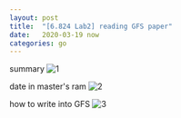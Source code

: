 ```yaml
---
layout: post
title:  "[6.824 Lab2] reading GFS paper"
date:   2020-03-19 now
categories: go
---
```


summary
![1](http://tcp8080.github.io/pic/1.png)

date in master's ram
![2](http://tcp8080.github.io/pic/2.png)

how to write into GFS
![3](http://tcp8080.github.io/pic/3.png)